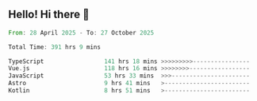 ## Hello! Hi there 👋

<!--START_SECTION:waka-->

```rust
From: 28 April 2025 - To: 27 October 2025

Total Time: 391 hrs 9 mins

TypeScript                 141 hrs 18 mins >>>>>>>>>----------------   36.12 %
Vue.js                     118 hrs 16 mins >>>>>>>>-----------------   30.24 %
JavaScript                 53 hrs 33 mins  >>>----------------------   13.69 %
Astro                      9 hrs 41 mins   >------------------------   02.48 %
Kotlin                     8 hrs 51 mins   >------------------------   02.26 %
```

<!--END_SECTION:waka-->